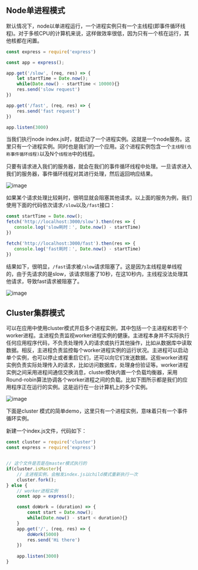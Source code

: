 ## Node单进程模式
默认情况下，node以单进程运行，一个进程实例只有一个主线程(即事件循环线程)。对于多核CPU的计算机来说，这样做效率很低，因为只有一个核在运行，其他核都在闲置。

```js
const express = require('express')

const app = express();

app.get('/slow', (req, res) => {
    let startTime = Date.now();
    while(Date.now() - startTime < 10000){}
    res.send('slow request')
})

app.get('/fast', (req, res) => {
    res.send('fast request')
})

app.listen(3000)


```

当我们执行node index.js时，就启动了一个进程实例。这就是一个node服务。这里只有一个进程实例。同时也是我们的一个应用。这个进程实例包含一个`主线程(也称事件循环线程)`以及N个`线程池`中的线程。

只要有请求进入我们的服务器，就会在我们的事件循环线程中处理。一旦请求进入我们的服务器，事件循环线程对其进行处理，然后返回响应结果。

![image](../../../imgs/cluster_01.jpg)

如果某个请求处理比较耗时，很明显就会阻塞其他请求。以上面的服务为例，我们使用下面的代码依次请求`/slow`以及`/fast`接口：
```js
const startTime = Date.now();
fetch('http://localhost:3000/slow').then(res => {
   console.log('slow耗时：', Date.now() - startTime) 
})

fetch('http://localhost:3000/fast').then(res => {
   console.log('fast耗时：', Date.now() - startTime) 
})
```

结果如下，很明显，`/fast`请求被`/slow`请求阻塞了。这是因为主线程是单线程的，由于先请求的是slow，该请求阻塞了10秒，在这10秒内，主线程没法处理其他请求，导致fast请求被阻塞了。

![image](../../../imgs/cluster_02.jpg)

## Cluster集群模式
可以在应用中使用cluster模式开启多个进程实例，其中包括一个主进程和若干个worker进程。主进程负责监视worker进程实例的健康。主进程本身并不实际执行任何应用程序代码，不负责处理传入的请求或执行其他操作，比如从数据库中读取数据。相反，主进程负责监控每个worker进程实例的运行状况。主进程可以启动单个实例，也可以停止或者重启它们，还可以向它们发送数据。这些worker进程实例负责实际处理传入的请求，比如访问数据库，处理身份验证等。worker进程实例之间采用进程间通信交换消息，cluster模块内置一个负载均衡器，采用Round-robin算法协调各个worker进程之间的负载。比如下图所示都是我们的应用程序正在运行的实例。这是运行在一台计算机上的多个实例。


![image](../../../imgs/cluster_03.jpg)


下面是cluster 模式的简单demo，这里只有一个进程实例，意味着只有一个事件循环实例。

新建一个index.js文件，代码如下：
```js
const cluster = require('cluster')
const express = require('express')


// 这个文件是否是在master模式执行的
if(cluster.isMaster){
    // 主进程实例，会触发index.js以child模式重新执行一次
    cluster.fork();
} else {
    // worker进程实例
    const app = express();

    const doWork = (duration) => {
        const start = Date.now();
        while(Date.now() - start < duration){}
    }
    app.get('/', (req, res) => {
        doWork(5000)
        res.send('Hi there')
    })
    
    app.listen(3000)
}

```